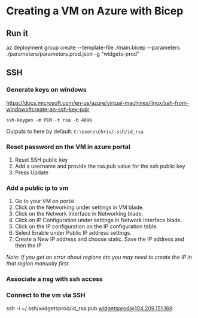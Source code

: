 # Creating a VM on Azure with Bicep

## Run it
az deployment group create --template-file ./main.bicep  --parameters ./parameters/parameters.prod.json -g "widgets-prod"

## SSH


### Generate keys on windows
https://docs.microsoft.com/en-us/azure/virtual-machines/linux/ssh-from-windows#create-an-ssh-key-pair  
```
ssh-keygen -m PEM -t rsa -b 4096
```

Outputs to here by default: `C:\Users\Chris/.ssh/id_rsa`

### Reset password on the VM in azure portal  
1. Reset SSH public key  
2. Add a username and provide the rsa.pub value for the ssh public key  
3. Press Update

### Add a public ip to vm
1. Go to your VM on portal.
2. Click on the Networking under settings in VM blade.
3. Click on the Network Interface in Networking blade.
4. Click on IP Configuration under settings in Network Interface blade.
5. Click on the IP configuration on the IP configuration table.
6. Select Enable under Public IP address settings.
7. Create a New IP address and choose static. Save the IP address and then the IP

*Note: If you get an error about regions etc you may need to create the IP in that region manually first.*

### Associate a nsg with ssh access


### Connect to the vm via SSH
ssh -i ~/.ssh/widgetsprod/id_rsa.pub widgetsprod@104.209.151.169


